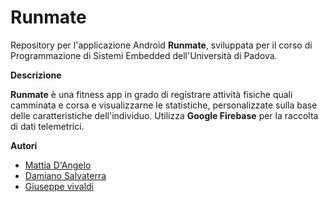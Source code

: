 # Runmate

Repository per l'applicazione Android **Runmate**, sviluppata per il corso di Programmazione di Sistemi Embedded dell'Università di Padova.

**Descrizione**

**Runmate** è una fitness app in grado di registrare attività fisiche quali camminata e corsa e visualizzarne le statistiche, personalizzate sulla base delle caratteristiche dell'individuo.
Utilizza **Google Firebase** per la raccolta di dati telemetrici.

**Autori**

* [Mattia D'Angelo](https://github.com/MattiaDAngelo)
* [Damiano Salvaterra](https://github.com/DaMole98)
* [Giuseppe vivaldi](https://github.com/VVLGPP)
